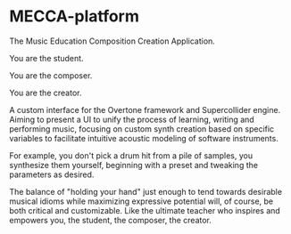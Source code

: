 # MECCA-platform
The Music Education Composition Creation Application.

You are the student.

You are the composer.

You are the creator.

A custom interface for the Overtone framework and Supercollider engine.
Aiming to present a UI to unify the process of learning, writing and performing music, focusing on custom synth creation based on specific variables to facilitate intuitive acoustic modeling of software instruments.

For example, you don't pick a drum hit from a pile of samples, you synthesize them yourself, beginning with a preset and tweaking the parameters as desired.

The balance of "holding your hand" just enough to tend towards desirable musical idioms while maximizing expressive potential will, of course, be both critical and customizable. Like the ultimate teacher who inspires and empowers you, the student, the composer, the creator.
